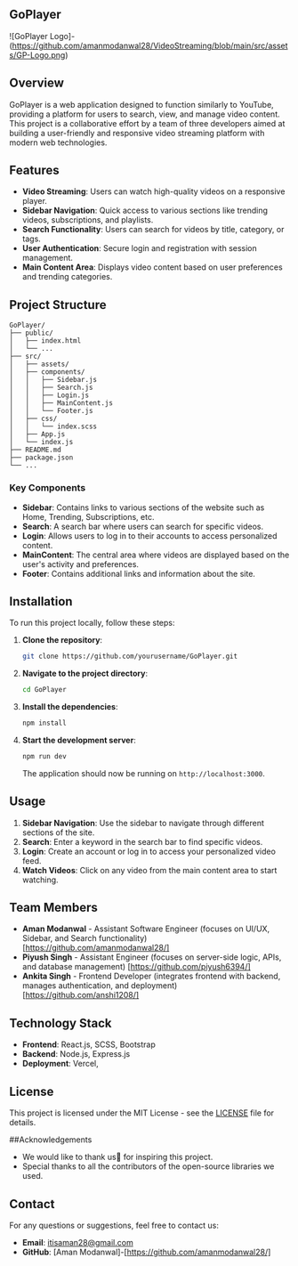 ## GoPlayer

![GoPlayer Logo]-(https://github.com/amanmodanwal28/VideoStreaming/blob/main/src/assets/GP-Logo.png)

## Overview

GoPlayer is a web application designed to function similarly to YouTube, providing a platform for users to search, view, and manage video content. This project is a collaborative effort by a team of three developers aimed at building a user-friendly and responsive video streaming platform with modern web technologies.

## Features

- **Video Streaming**: Users can watch high-quality videos on a responsive player.
- **Sidebar Navigation**: Quick access to various sections like trending videos, subscriptions, and playlists.
- **Search Functionality**: Users can search for videos by title, category, or tags.
- **User Authentication**: Secure login and registration with session management.
- **Main Content Area**: Displays video content based on user preferences and trending categories.

## Project Structure

```
GoPlayer/
├── public/
│   ├── index.html
│   └── ...
├── src/
│   ├── assets/
│   ├── components/
│   │   ├── Sidebar.js
│   │   ├── Search.js
│   │   ├── Login.js
│   │   ├── MainContent.js
│   │   └── Footer.js
│   ├── css/
│   │   └── index.scss
│   ├── App.js
│   └── index.js
├── README.md
├── package.json
└── ...
```

### Key Components

- **Sidebar**: Contains links to various sections of the website such as Home, Trending, Subscriptions, etc.
- **Search**: A search bar where users can search for specific videos.
- **Login**: Allows users to log in to their accounts to access personalized content.
- **MainContent**: The central area where videos are displayed based on the user's activity and preferences.
- **Footer**: Contains additional links and information about the site.

## Installation

To run this project locally, follow these steps:

1. **Clone the repository**:
   ```bash
   git clone https://github.com/yourusername/GoPlayer.git
   ```
   
2. **Navigate to the project directory**:
   ```bash
   cd GoPlayer
   ```

3. **Install the dependencies**:
   ```bash
   npm install
   ```

4. **Start the development server**:
   ```bash
   npm run dev
   ```
   
   The application should now be running on `http://localhost:3000`.

## Usage

1. **Sidebar Navigation**: Use the sidebar to navigate through different sections of the site.
2. **Search**: Enter a keyword in the search bar to find specific videos.
3. **Login**: Create an account or log in to access your personalized video feed.
4. **Watch Videos**: Click on any video from the main content area to start watching.

## Team Members

- **Aman Modanwal** - Assistant Software Engineer (focuses on UI/UX, Sidebar, and Search functionality) [https://github.com/amanmodanwal28/]
- **Piyush Singh** - Assistant Engineer (focuses on server-side logic, APIs, and database management) [https://github.com/piyush6394/]
- **Ankita Singh** - Frontend Developer (integrates frontend with backend, manages authentication, and deployment) [https://github.com/anshi1208/]

## Technology Stack

- **Frontend**: React.js, SCSS, Bootstrap
- **Backend**: Node.js, Express.js 
- **Deployment**: Vercel, 

## License

This project is licensed under the MIT License - see the [LICENSE](LICENSE) file for details.

##Acknowledgements

- We would like to thank us🤣 for inspiring this project.
- Special thanks to all the contributors of the open-source libraries we used.

## Contact

For any questions or suggestions, feel free to contact us:

- **Email**: itisaman28@gmail.com
- **GitHub**: [Aman Modanwal]-[https://github.com/amanmodanwal28/]

